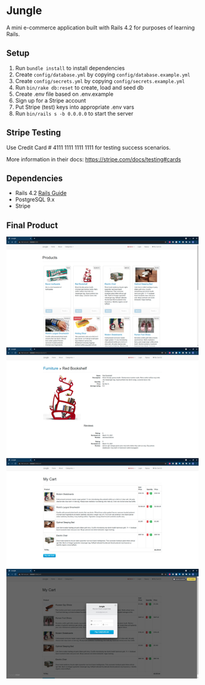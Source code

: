 # Jungle

A mini e-commerce application built with Rails 4.2 for purposes of learning Rails.

## Setup

1. Run `bundle install` to install dependencies
2. Create `config/database.yml` by copying `config/database.example.yml`
3. Create `config/secrets.yml` by copying `config/secrets.example.yml`
4. Run `bin/rake db:reset` to create, load and seed db
5. Create .env file based on .env.example
6. Sign up for a Stripe account
7. Put Stripe (test) keys into appropriate .env vars
8. Run `bin/rails s -b 0.0.0.0` to start the server

## Stripe Testing

Use Credit Card # 4111 1111 1111 1111 for testing success scenarios.

More information in their docs: <https://stripe.com/docs/testing#cards>

## Dependencies

- Rails 4.2 [Rails Guide](http://guides.rubyonrails.org/v4.2/)
- PostgreSQL 9.x
- Stripe

## Final Product

!["Home Page"](https://github.com/eyoa/Jungle/blob/master/public/img/JungleHome.png?raw=true)
!["Product Details"](https://github.com/eyoa/Jungle/blob/master/public/img/Product.png?raw=true)
!["Cart"](https://github.com/eyoa/Jungle/blob/master/public/img/Cart.png?raw=true)
!["Stripe](https://github.com/eyoa/Jungle/blob/master/public/img/Stripe.png?raw=true)
